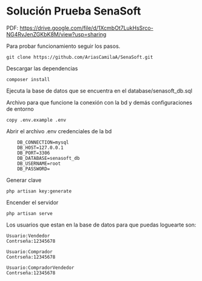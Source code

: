 # Solución Prueba SenaSoft
PDF: https://drive.google.com/file/d/1XcmbOt7LukHsSrco-NG4RvJenZGKbK8M/view?usp=sharing

Para probar funcionamiento seguir los pasos.

    git clone https://github.com/AriasCamilaA/SenaSoft.git

Descargar las dependencias

    composer install

Ejecuta la base de datos que se encuentra en el database/senasoft_db.sql

Archivo para que funcione la conexión con la bd y demás configuraciones de entorno

    copy .env.example .env

Abrir el archivo .env credenciales de la bd

        DB_CONNECTION=mysql
        DB_HOST=127.0.0.1
        DB_PORT=3306
        DB_DATABASE=senasoft_db
        DB_USERNAME=root
        DB_PASSWORD=


Generar clave

    php artisan key:generate


Encender el servidor

    php artisan serve

Los usuarios que estan en la base de datos para que puedas loguearte son:

    Usuario:Vendedor
    Contrseña:12345678

    Usuario:Comprador
    Contrseña:12345678

    Usuario:CompradorVendedor
    Contrseña:12345678

